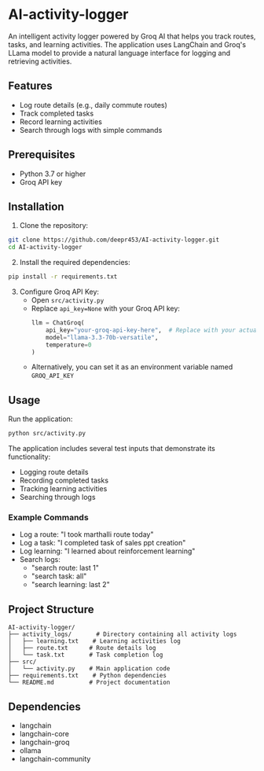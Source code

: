 # AI-activity-logger

An intelligent activity logger powered by Groq AI that helps you track routes, tasks, and learning activities. The application uses LangChain and Groq's LLama model to provide a natural language interface for logging and retrieving activities.

## Features

- Log route details (e.g., daily commute routes)
- Track completed tasks
- Record learning activities
- Search through logs with simple commands

## Prerequisites

- Python 3.7 or higher
- Groq API key

## Installation

1. Clone the repository:
```bash
git clone https://github.com/deepr453/AI-activity-logger.git
cd AI-activity-logger
```

2. Install the required dependencies:
```bash
pip install -r requirements.txt
```

3. Configure Groq API Key:
   - Open `src/activity.py`
   - Replace `api_key=None` with your Groq API key:
     ```python
     llm = ChatGroq(
         api_key="your-groq-api-key-here",  # Replace with your actual API key
         model="llama-3.3-70b-versatile",
         temperature=0
     )
     ```
   - Alternatively, you can set it as an environment variable named `GROQ_API_KEY`

## Usage

Run the application:
```bash
python src/activity.py
```

The application includes several test inputs that demonstrate its functionality:
- Logging route details
- Recording completed tasks
- Tracking learning activities
- Searching through logs

### Example Commands
- Log a route: "I took marthalli route today"
- Log a task: "I completed task of sales ppt creation"
- Log learning: "I learned about reinforcement learning"
- Search logs: 
  - "search route: last 1"
  - "search task: all"
  - "search learning: last 2"

## Project Structure

```
AI-activity-logger/
├── activity_logs/       # Directory containing all activity logs
│   ├── learning.txt    # Learning activities log
│   ├── route.txt      # Route details log
│   └── task.txt       # Task completion log
├── src/
│   └── activity.py    # Main application code
├── requirements.txt    # Python dependencies
└── README.md          # Project documentation
```

## Dependencies

- langchain
- langchain-core
- langchain-groq
- ollama
- langchain-community
